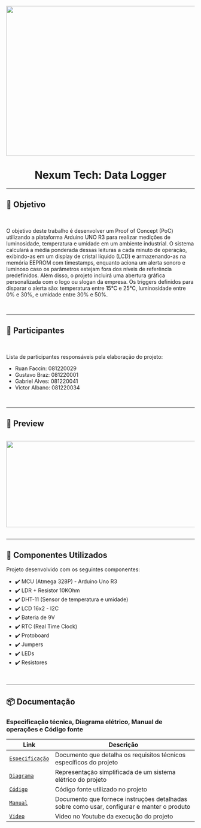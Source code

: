 <h1 align="center"> 
<br>
    <img src="https://github.com/GabrielAB2411/NexumTech/assets/103553596/d4135cae-0443-4da5-b831-d4a1df760eca" width="800" height="400";
>
<br>
<br>
Nexum Tech: Data Logger
</h1>

<hr />

## :dart: Objetivo

<br>

O objetivo deste trabalho é desenvolver um Proof of Concept (PoC) utilizando a plataforma Arduino UNO R3 para realizar medições de luminosidade, temperatura e umidade em um ambiente industrial. O sistema calculará a média ponderada dessas leituras a cada minuto de operação, exibindo-as em um display de cristal líquido (LCD) e armazenando-as na memória EEPROM com timestamps, enquanto aciona um alerta sonoro e luminoso caso os parâmetros estejam fora dos níveis de referência predefinidos. Além disso, o projeto incluirá uma abertura gráfica personalizada com o logo ou slogan da empresa. Os triggers definidos para disparar o alerta são: temperatura entre 15°C e 25°C, luminosidade entre 0% e 30%, e umidade entre 30% e 50%.

<br>

<hr />

## :page_with_curl: Participantes

<br>

Lista de participantes responsáveis pela elaboração do projeto:

  - Ruan Faccin: 081220029
  - Gustavo Braz: 081220001
  - Gabriel Alves: 081220041
  - Victor Albano: 081220034

<br>

<hr />

## :city_sunset: Preview

<br>

<div align="center">
    <img src="https://github.com/GabrielAB2411/NexumTech/assets/103553596/c53d758c-7fdf-4a30-ac2c-16312410125d" width="570" height="230">
</div>

<br>

<hr />

## :rocket: Componentes Utilizados 

Projeto desenvolvido com os seguintes componentes:

- :heavy_check_mark: MCU (Atmega 328P) - Arduino Uno R3
- :heavy_check_mark: LDR + Resistor 10KOhm
- :heavy_check_mark: DHT-11 (Sensor de temperatura e umidade)
- :heavy_check_mark: LCD 16x2 - I2C
- :heavy_check_mark: Bateria de 9V
- :heavy_check_mark: RTC (Real Time Clock)
- :heavy_check_mark: Protoboard
- :heavy_check_mark: Jumpers
- :heavy_check_mark: LEDs
- :heavy_check_mark: Resistores

<br>
<hr />

## 📦 Documentação

### Especificação técnica, Diagrama elétrico, Manual de operações e Código fonte

| Link | Descrição |
| --- | --- |
| [`Especificação`](https://github.com/GabrielAB2411/NexumTech/blob/main/DataLogger/EspeficacaoTecnica.md) | Documento que detalha os requisitos técnicos específicos do projeto|
| [`Diagrama`](https://github.com/GabrielAB2411/NexumTech/blob/main/DataLogger/Diagrama.md) | Representação simplificada de um sistema elétrico do projeto |
| [`Código`](https://github.com/GabrielAB2411/NexumTech/blob/main/DataLogger/DataLogger.ino) | Código fonte utilizado no projeto |
| [`Manual`](https://github.com/GabrielAB2411/NexumTech/blob/main/DataLogger/Manual.md) | Documento que fornece instruções detalhadas sobre como usar, configurar e manter o produto 
| [`Video`](https://www.youtube.com/watch?v=Hp_HEACV858) | Video no Youtube da execução do projeto 
